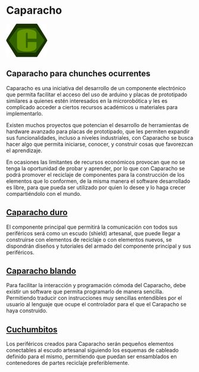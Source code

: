 # Caparacho

![Ícono de Caparacho](./caparacho_icono.png)

## Caparacho para chunches ocurrentes

Caparacho es una iniciativa del desarrollo de un componente electrónico que permita facilitar el acceso del uso de arduino y placas de prototipado similares a quienes estén interesados en la microrobótica y les es complicado acceder a ciertos recursos académicos u materiales para implementarlo.

Existen muchos proyectos que potencian el desarrollo de herramientas de hardware avanzado para placas de prototipado, que les permiten expandir sus funcionalidades, incluso a niveles industriales, con Caparacho se busca hacer algo que permita iniciarse, conocer, y construir cosas que favorezcan el aprendizaje.

En ocasiones las limitantes de recursos económicos provocan que no se tenga la oportunidad de probar y aprender, por lo que con Caparacho se podrá promover el reciclaje de componentes para la construcción de los elementos que lo conformen, de la misma manera el software desarrollado es libre, para que pueda ser utilizado por quien lo desee y lo haga crecer compartiéndolo con el mundo.

## [Caparacho duro](./caparcho-duro/)

El componente principal que permitirá la comunicación con todos sus periféricos será como un escudo (shield) artesanal, que puede llegar a construirse con elementos de reciclaje o con elementos nuevos, se dispondrán diseños y tutoriales del armado del componente principal y sus periféricos.

## [Caparacho blando](./caparacho-blando/)

Para facilitar la interacción y programación cómoda del Caparacho, debe existir un software que permita programarlo de manera sencilla. Permitiendo traducir con instrucciones muy sencillas entendibles por el usuario al lenguaje que ocupe el controlador para el que el Carapacho se haya construido.

## [Cuchumbitos](./cuchumbitos/)

Los periféricos creados para Caparacho serán pequeños elementos conectables al escudo artesanal siguiendo los esquemas de cableado definido para el mismo, permitiendo que puedan ser ensamblados en contenedores de partes reciclaje preferiblemente.